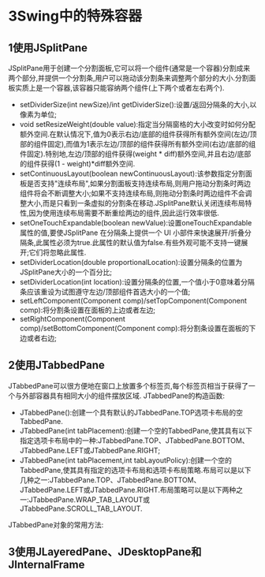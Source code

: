 ﻿# 3Swing中的特殊容器

## 1使用JSplitPane
JSplitPane用于创建一个分割面板,它可以将一个组件(通常是一个容器)分割成来两个部分,并提供一个分割条,用户可以拖动该分割条来调整两个部分的大小.分割面板实质上是一个容器,该容器只能容纳两个组件(上下两个或者左右两个).

* setDividerSize(int newSize)/int getDividerSize():设置/返回分隔条的大小,以像素为单位;
* void setResizeWeight(double value):指定当分隔窗格的大小改变时如何分配额外空间.在默认情况下,值为0表示右边/底部的组件获得所有额外空间(左边/顶部的组件固定),而值为1表示左边/顶部的组件获得所有额外空间(右边/底部的组件固定).特别地,左边/顶部的组件获得(weight * diff)额外空间,并且右边/底部的组件获得(1 - weight)*diff额外空间.
* setContinuousLayout(boolean newContinuousLayout):该参数指定分割面板是否支持"连续布局",如果分割面板支持连续布局,则用户拖动分割条时两边组件将会不断调整大小;如果不支持连续布局,则拖动分割条时两边组件不会调整大小,而是只看到一条虚拟的分割条在移动.JSplitPane默认关闭连续布局特性,因为使用连续布局需要不断重绘两边的组件,因此运行效率很低.
* setOneTouchExpandable(boolean newValue):设置oneTouchExpandable属性的值,要使JSplitPane 在分隔条上提供一个 UI 小部件来快速展开/折叠分隔条,此属性必须为true.此属性的默认值为false.有些外观可能不支持一键展开;它们将忽略此属性.
* setDividerLocation(double proportionalLocation):设置分隔条的位置为JSplitPane大小的一个百分比;
* setDividerLocation(int location):设置分隔条的位置,一个值小于0意味着分隔条应该重设为试图遵守左边/顶部组件首选大小的一个值;
* setLeftComponent(Component comp)/setTopComponent(Component comp):将分割条设置在面板的上边或者左边;
* setRightComponent(Component comp)/setBottomComponent(Component comp):将分割条设置在面板的下边或者右边;


## 2使用JTabbedPane
JTabbedPane可以很方便地在窗口上放置多个标签页,每个标签页相当于获得了一个与外部容器具有相同大小的组件摆放区域.
JTabbedPane的构造函数:
* JTabbedPane():创建一个具有默认的JTabbedPane.TOP选项卡布局的空TabbedPane.
* JTabbedPane(int tabPlacement):创建一个空的TabbedPane,使其具有以下指定选项卡布局中的一种:JTabbedPane.TOP、JTabbedPane.BOTTOM、JTabbedPane.LEFT或JTabbedPane.RIGHT;
* JTabbedPane(int tabPlacement,int tabLayoutPolicy):创建一个空的TabbedPane,使其具有指定的选项卡布局和选项卡布局策略.布局可以是以下几种之一:JTabbedPane.TOP、JTabbedPane.BOTTOM、JTabbedPane.LEFT或JTabbedPane.RIGHT.布局策略可以是以下两种之一:JTabbedPane.WRAP_TAB_LAYOUT或JTabbedPane.SCROLL_TAB_LAYOUT.

JTabbedPane对象的常用方法:


## 3使用JLayeredPane、JDesktopPane和JInternalFrame

